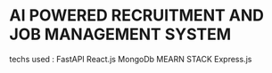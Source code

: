  # AI POWERED RECRUITMENT AND JOB MANAGEMENT SYSTEM  
 
techs used : 
FastAPI
React.js
MongoDb 
MEARN STACK
Express.js
